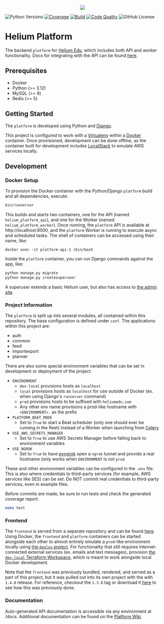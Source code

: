 <p align="center"><img src="https://www.heliumedu.com/assets/img/logo_full_blue.png" /></p>

![Python Versions](https://img.shields.io/badge/python-%203.12%20-blue)
[![Coverage](https://img.shields.io/codecov/c/github/HeliumEdu/platform)](https://codecov.io/gh/HeliumEdu/platform)
[![Build](https://img.shields.io/github/actions/workflow/status/HeliumEdu/platform/build.yml)](https://github.com/HeliumEdu/platform/actions/workflows/build.yml)
[![Code Quality](https://app.codacy.com/project/badge/Grade/0cb1b256044e43739735987214f3a796)](https://app.codacy.com/gh/HeliumEdu/platform/dashboard?utm_source=gh&utm_medium=referral&utm_content=&utm_campaign=Badge_grade)
![GitHub License](https://img.shields.io/github/license/heliumedu/platform)

# Helium Platform

The backend `platform` for [Helium Edu](https://www.heliumedu.com/), which includes both API and worker functionality. Docs for
integrating with the API can be found [here](https://api.heliumedu.com/docs/).

## Prerequisites

- Docker
- Python (>= 3.12)
- MySQL (>= 8)
- Redis (>= 5)

## Getting Started

The `platform` is developed using Python and [Django](https://www.djangoproject.com).

This project is configured to work with a [Virtualenv](https://virtualenv.pypa.io/en/stable) within a
[Docker](https://www.docker.com/) container. Once provisioned, development can be done offline, as the container built
for development includes [LocalStack](https://www.localstack.cloud/) to emulate AWS services locally.

## Development
### Docker Setup

To provision the Docker container with the Python/Django `platform` build and all dependencies, execute:

```sh
bin/runserver
```

This builds and starts two containers, one for the API (named `helium_platform_api`), and one for the Worker
(named `helium_platform_worker`). Once running, the `platform` API is available at http://localhost:8000, and the
`platform` Worker is running to execute async and scheduled tasks. The shell of containers can be accessed using their
name, like:

```shell
docker exec -it platform-api-1 /bin/bash
```

Inside the `platform` container, you can run Django commands against the app, like:

```sh
python manage.py migrate
python manage.py createsuperuser
```

A superuser extends a basic Helium user, but also has access to [the admin site](http://localhost:8000/admin).

### Project Information

The `platform` is split up into several modules, all contained within this repository.  The base configuration is
defined under `conf`. The applications within this project are:

- auth
- common
- feed
- importexport
- planner

There are also some special environment variables that can be set in development or deployment of the project:

- `ENVIRONMENT`
  - `dev-local` provisions hosts as `localhost`
  - `local` provisions hosts as `localhost` for use outside of Docker (ex. when using Django's `runserver` command) 
  - `prod` provisions hosts to be suffixed with `heliumedu.com`
  - Any other env name provisions a prod-like hostname with `<ENVIRONMENT>.` as the prefix
- `PLATFORM_BEAT_MODE`
  - Set to `True` to start a Beat scheduler (only one should ever be running in the fleet) instead of a Worker when launching from [Celery](https://docs.celeryq.dev/en/stable/getting-started/introduction.html)
- `USE_AWS_SECRETS_MANAGER`
  - Set to `True` to use AWS Secrets Manager before falling back to environment variables
- `USE_NGROK`
  - Set to `True` to have [pyngrok](https://github.com/alexdlaird/pyngrok) open a `ngrok` tunnel and provide a real hostname (only works when `ENVIRONMENT` is not `prod`

These and other environment variables can be configured in the `.env` file. This is also where credentials to
third-party services (for example, AWS services like SES) can be set. Do NOT commit real credentials to third-party
services, even in example files.

Before commits are made, be sure to run tests and check the generated coverage report.

```sh
make test
```

### Frontend

The `frontend` is served from a separate repository and can be found [here](https://github.com/HeliumEdu/frontend#readme).
Using Docker, the `frontend` and `platform` containers can be started alongside each other to almost entirely
emulate a `prod`-like environment locally using [the `deploy` project](https://github.com/HeliumEdu/deploy). For
functionality that still requires Internet-connected external services (ex. emails and text messages), provision
[the `dev-local` Terraform Workspace](https://github.com/HeliumEdu/deploy/tree/main/terraform/environments/dev-local),
which is meant to work alongside local Docker development. 

Note that the `frontend` was previously bundled, rendered, and served as a part of this project, but it was pulled out
into its own project with the with `1.4.0` release. For reference, checkout the `1.3.8` tag or download it [here](https://github.com/HeliumEdu/platform/releases/tag/1.3.8)
to see how this was previously done.

### Documentation

Auto-generated API documentation is accessible via any environment at /docs. Additional documentation can be found
on the [Platform Wiki](https://github.com/HeliumEdu/platform/wiki/Helium-Platform-Documentation).
